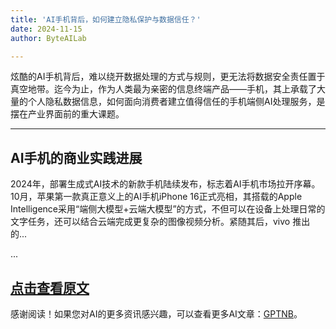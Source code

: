 ```yaml
---
title: 'AI手机背后，如何建立隐私保护与数据信任？'
date: 2024-11-15
author: ByteAILab

---
```


炫酷的AI手机背后，难以绕开数据处理的方式与规则，更无法将数据安全责任置于真空地带。迄今为止，作为人类最为亲密的信息终端产品——手机，其上承载了大量的个人隐私数据信息，如何面向消费者建立值得信任的手机端侧AI处理服务，是摆在产业界面前的重大课题。

---


## AI手机的商业实践进展
2024年，部署生成式AI技术的新款手机陆续发布，标志着AI手机市场拉开序幕。10月，苹果第一款真正意义上的AI手机iPhone 16正式亮相，其搭载的Apple Intelligence采用“端侧大模型+云端大模型”的方式，不但可以在设备上处理日常的文字任务，还可以结合云端完成更复杂的图像视频分析。紧随其后，vivo 推出的...

...

[点击查看原文](https://www.aixinzhijie.com/article/6847248)
---
感谢阅读！如果您对AI的更多资讯感兴趣，可以查看更多AI文章：[GPTNB](https://gptnb.com)。